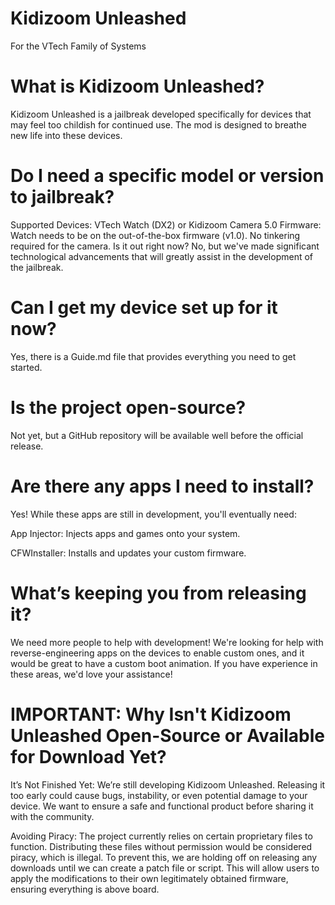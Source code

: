# Kidizoom Unleashed
For the VTech Family of Systems

# What is Kidizoom Unleashed?
Kidizoom Unleashed is a jailbreak developed specifically for devices that may feel too childish for continued use. The mod is designed to breathe new life into these devices.

# Do I need a specific model or version to jailbreak?
Supported Devices: VTech Watch (DX2) or Kidizoom Camera 5.0
Firmware: Watch needs to be on the out-of-the-box firmware (v1.0). No tinkering required for the camera.
Is it out right now?
No, but we've made significant technological advancements that will greatly assist in the development of the jailbreak.

# Can I get my device set up for it now?
Yes, there is a Guide.md file that provides everything you need to get started.

# Is the project open-source?
Not yet, but a GitHub repository will be available well before the official release.

# Are there any apps I need to install?
Yes! While these apps are still in development, you'll eventually need:

App Injector: Injects apps and games onto your system.

CFWInstaller: Installs and updates your custom firmware.

# What’s keeping you from releasing it?
We need more people to help with development! We're looking for help with reverse-engineering apps on the devices to enable custom ones, and it would be great to have a custom boot animation. If you have experience in these areas, we'd love your assistance!

# IMPORTANT: Why Isn't Kidizoom Unleashed Open-Source or Available for Download Yet?
It’s Not Finished Yet: We’re still developing Kidizoom Unleashed. Releasing it too early could cause bugs, instability, or even potential damage to your device. We want to ensure a safe and functional product before sharing it with the community.

Avoiding Piracy: The project currently relies on certain proprietary files to function. Distributing these files without permission would be considered piracy, which is illegal. To prevent this, we are holding off on releasing any downloads until we can create a patch file or script. This will allow users to apply the modifications to their own legitimately obtained firmware, ensuring everything is above board.
